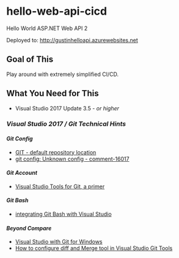 # hello-web-api-cicd
Hello World ASP.NET Web API 2

Deployed to:
    http://gustinhelloapi.azurewebsites.net
    
## Goal of This
Play around with extremely simplified CI/CD.

## What You Need for This
 + Visual Studio 2017 Update 3.5 - *or higher*

### *Visual Studio 2017 / Git Technical Hints*
#### *Git Config*
 + [GIT - default repository location](https://developercommunity.visualstudio.com/content/problem/24817/git-default-repository-location.html)
 + [git config: Unknown config - comment-16017](https://developercommunity.visualstudio.com/content/problem/15847/git-config-unknown-config-fileugitconfig.html#comment-16017)

#### *Git Account*
 + [Visual Studio Tools for Git, a primer](http://www.codewrecks.com/blog/index.php/2013/03/17/visual-studio-tools-for-git-a-primer/)

#### *Git Bash*
 + [integrating Git Bash with Visual Studio](https://stackoverflow.com/questions/8025108/integrating-git-bash-with-visual-studio#20904471)

#### *Beyond Compare*
 + [Visual Studio with Git for Windows](http://www.scootersoftware.com/support.php?zz=kb_vcs#visualstudio-git)
 + [How to configure diff and Merge tool in Visual Studio Git Tools](http://www.codewrecks.com/blog/index.php/2013/03/19/how-to-configure-diff-and-merge-tool-in-visual-studio-git-tools/)
